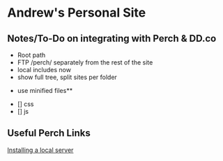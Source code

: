 # Andrew's Personal Site

## Notes/To-Do on integrating with Perch & DD.co
- Root path
- FTP /perch/ separately from the rest of the site
- local includes now
- show full tree, split sites per folder

* use minified files**
- [] css
- [] js


## Useful Perch Links
[Installing a local server](https://solutions.grabaperch.com/development/installing-a-local-server-with-xampp)
